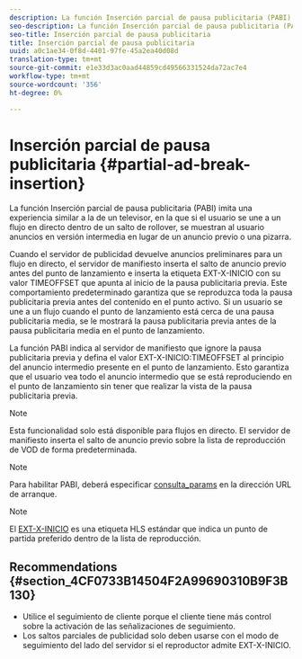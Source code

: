 ```yaml
---
description: La función Inserción parcial de pausa publicitaria (PABI) imita una experiencia similar a la de un televisor, en la que si el usuario se une a un flujo en directo dentro de un salto de rollover, se muestran al usuario anuncios en versión intermedia en lugar de un anuncio previo o una pizarra.
seo-description: La función Inserción parcial de pausa publicitaria (PABI) imita una experiencia similar a la de un televisor, en la que si el usuario se une a un flujo en directo dentro de un salto de rollover, se muestran al usuario anuncios en versión intermedia en lugar de un anuncio previo o una pizarra.
seo-title: Inserción parcial de pausa publicitaria
title: Inserción parcial de pausa publicitaria
uuid: a0c1ae34-0f8d-4401-97fe-45a2ea40d08d
translation-type: tm+mt
source-git-commit: e1e33d3ac0aad44859cd49566331524da72ac7e4
workflow-type: tm+mt
source-wordcount: '356'
ht-degree: 0%

---
```



# Inserción parcial de pausa publicitaria {#partial-ad-break-insertion}

La función Inserción parcial de pausa publicitaria (PABI) imita una experiencia similar a la de un televisor, en la que si el usuario se une a un flujo en directo dentro de un salto de rollover, se muestran al usuario anuncios en versión intermedia en lugar de un anuncio previo o una pizarra.

Cuando el servidor de publicidad devuelve anuncios preliminares para un flujo en directo, el servidor de manifiesto inserta el salto de anuncio previo antes del punto de lanzamiento e inserta la etiqueta EXT-X-INICIO con su valor TIMEOFFSET que apunta al inicio de la pausa publicitaria previa. Este comportamiento predeterminado garantiza que se reproduzca toda la pausa publicitaria previa antes del contenido en el punto activo. Si un usuario se une a un flujo cuando el punto de lanzamiento está cerca de una pausa publicitaria media, se le mostrará la pausa publicitaria previa antes de la pausa publicitaria media en el punto de lanzamiento.

La función PABI indica al servidor de manifiesto que ignore la pausa publicitaria previa y defina el valor EXT-X-INICIO:TIMEOFFSET al principio del anuncio intermedio presente en el punto de lanzamiento. Esto garantiza que el usuario vea todo el anuncio intermedio que se está reproduciendo en el punto de lanzamiento sin tener que realizar la vista de la pausa publicitaria previa.

>[!NOTE]
>
>Esta funcionalidad solo está disponible para flujos en directo. El servidor de manifiesto inserta el salto de anuncio previo sobre la lista de reproducción de VOD de forma predeterminada.

>[!NOTE]
>
>Para habilitar PABI, deberá especificar [consulta_params](/help/primetime-ad-insertion/~old-msapi-topics/ms-getting-started/ms-api-query-params.md) en la dirección URL de arranque.

>[!NOTE]
>
>El [EXT-X-INICIO](https://tools.ietf.org/html/rfc8216#section-4.3.5.2) es una etiqueta HLS estándar que indica un punto de partida preferido dentro de la lista de reproducción.

## Recommendations {#section_4CF0733B14504F2A99690310B9F3B130}

* Utilice el seguimiento de cliente porque el cliente tiene más control sobre la activación de las señalizaciones de seguimiento.
* Los saltos parciales de publicidad solo deben usarse con el modo de seguimiento del lado del servidor si el reproductor admite EXT-X-INICIO.